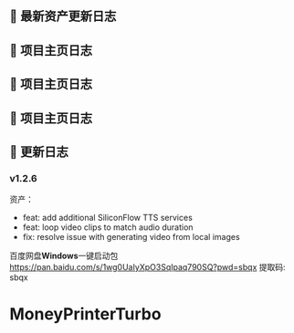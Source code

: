 ## 🚀 最新资产更新日志

## 🔰 项目主页日志



## 🔰 项目主页日志



## 🔰 项目主页日志



## 📅 更新日志
### v1.2.6
资产：
* feat: add additional SiliconFlow TTS services
* feat: loop video clips to match audio duration
* fix: resolve issue with generating video from local images

百度网盘**Windows**一键启动包
https://pan.baidu.com/s/1wg0UaIyXpO3SqIpaq790SQ?pwd=sbqx 提取码: sbqx

# MoneyPrinterTurbo